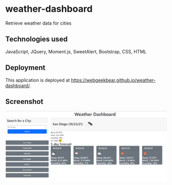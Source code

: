 # weather-dashboard
Retrieve weather data for cities

## Technologies used
JavaScript, JQuery, Moment.js, SweetAlert, Bootstrap, CSS, HTML

## Deployment
This application is deployed at https://webgeekbear.github.io/weather-dashboard/.

## Screenshot
![screenshot](./assets/images/weather-dashboard.png)
